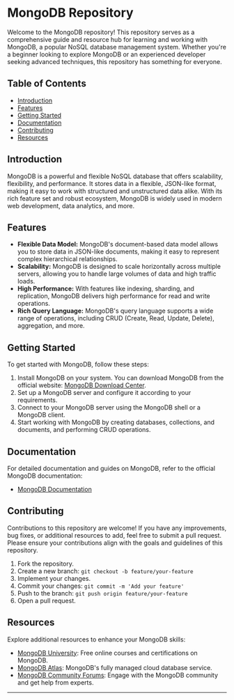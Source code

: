# MongoDB Repository

Welcome to the MongoDB repository! This repository serves as a comprehensive guide and resource hub for learning and working with MongoDB, a popular NoSQL database management system. Whether you're a beginner looking to explore MongoDB or an experienced developer seeking advanced techniques, this repository has something for everyone.

## Table of Contents

- [Introduction](#introduction)
- [Features](#features)
- [Getting Started](#getting-started)
- [Documentation](#documentation)
- [Contributing](#contributing)
- [Resources](#resources)

## Introduction

MongoDB is a powerful and flexible NoSQL database that offers scalability, flexibility, and performance. It stores data in a flexible, JSON-like format, making it easy to work with structured and unstructured data alike. With its rich feature set and robust ecosystem, MongoDB is widely used in modern web development, data analytics, and more.

## Features

- **Flexible Data Model:** MongoDB's document-based data model allows you to store data in JSON-like documents, making it easy to represent complex hierarchical relationships.
- **Scalability:** MongoDB is designed to scale horizontally across multiple servers, allowing you to handle large volumes of data and high traffic loads.
- **High Performance:** With features like indexing, sharding, and replication, MongoDB delivers high performance for read and write operations.
- **Rich Query Language:** MongoDB's query language supports a wide range of operations, including CRUD (Create, Read, Update, Delete), aggregation, and more.

## Getting Started

To get started with MongoDB, follow these steps:

1. Install MongoDB on your system. You can download MongoDB from the official website: [MongoDB Download Center](https://www.mongodb.com/try/download/community).
2. Set up a MongoDB server and configure it according to your requirements.
3. Connect to your MongoDB server using the MongoDB shell or a MongoDB client.
4. Start working with MongoDB by creating databases, collections, and documents, and performing CRUD operations.

## Documentation

For detailed documentation and guides on MongoDB, refer to the official MongoDB documentation:

- [MongoDB Documentation](https://docs.mongodb.com/)

## Contributing

Contributions to this repository are welcome! If you have any improvements, bug fixes, or additional resources to add, feel free to submit a pull request. Please ensure your contributions align with the goals and guidelines of this repository.

1. Fork the repository.
2. Create a new branch: `git checkout -b feature/your-feature`
3. Implement your changes.
4. Commit your changes: `git commit -m 'Add your feature'`
5. Push to the branch: `git push origin feature/your-feature`
6. Open a pull request.

## Resources

Explore additional resources to enhance your MongoDB skills:

- [MongoDB University](https://university.mongodb.com/): Free online courses and certifications on MongoDB.
- [MongoDB Atlas](https://www.mongodb.com/cloud/atlas): MongoDB's fully managed cloud database service.
- [MongoDB Community Forums](https://www.mongodb.com/community/forums): Engage with the MongoDB community and get help from experts.

---


